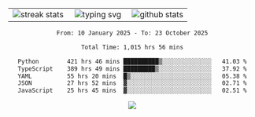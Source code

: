<div align="center">
  <table style="border: none;" border="0" cellspacing="0" cellpadding="0">
    <tr>
      <td align="center" width="33%">
        <img src="https://github-readme-streak-stats.herokuapp.com/?user=kurtismassey&theme=tokyonight&hide_border=true" alt="streak stats" />
      </td>
      <td align="center" width="33%">
        <img src="https://readme-typing-svg.herokuapp.com/?font=Fira+Code&weight=600&size=15&duration=4000&pause=1000&color=00FF00&center=true&vCenter=true&random=false&width=150&lines=Hey%2C+I%27m+Kurtis!" alt="typing svg" />
      </td>
      <td align="center" width="33%">
        <img src="https://github-readme-stats.vercel.app/api?username=kurtismassey&show_icons=true&theme=tokyonight&hide_title=true" alt="github stats" />
      </td>
    </tr>
  </table>
</div>
<div align="center">

<!--START_SECTION:waka-->

```txt
From: 10 January 2025 - To: 23 October 2025

Total Time: 1,015 hrs 56 mins

Python        421 hrs 46 mins ██████████▒░░░░░░░░░░░░░░   41.03 %
TypeScript    389 hrs 49 mins █████████▒░░░░░░░░░░░░░░░   37.92 %
YAML          55 hrs 20 mins  █▒░░░░░░░░░░░░░░░░░░░░░░░   05.38 %
JSON          27 hrs 52 mins  ▓░░░░░░░░░░░░░░░░░░░░░░░░   02.71 %
JavaScript    25 hrs 45 mins  ▓░░░░░░░░░░░░░░░░░░░░░░░░   02.51 %
```

<!--END_SECTION:waka-->

  <img src="https://github-readme-activity-graph.vercel.app/graph?username=kurtismassey&theme=tokyo-night&hide_border=true&custom_title=Contribution%20Graph" />

</div>